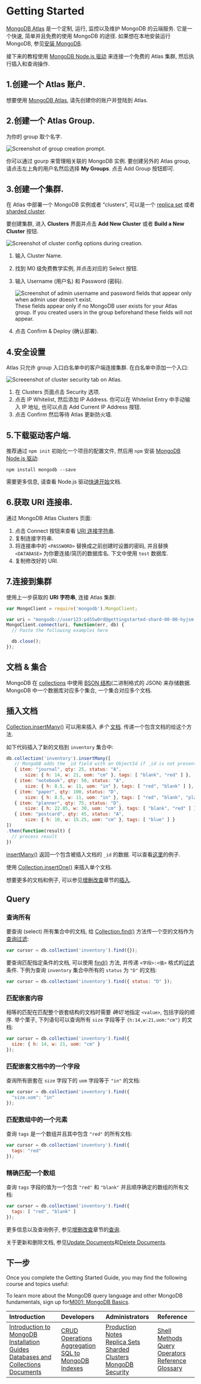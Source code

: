 # Getting Started

[MongoDB Atlas](https://cloud.mongodb.com/?jmp=docs) 是一个定制, 运行, 监控以及维护 MongoDB 的云端服务. 它是一个快速, 简单并且免费的使用 MongoDB 的途径. 如果想在本地安装运行 MongoDB, 参见[安装 MongoDB](https://docs.mongodb.com/manual/installation/#tutorial-installation).

接下来的教程使用 [MongoDB Node.js 驱动](http://mongodb.github.io/node-mongodb-native/2.2/) 来连接一个免费的 Atlas 集群, 然后执行插入和查询操作.

## 1.创建一个 Atlas 账户.

想要使用 [MongoDB Atlas](https://cloud.mongodb.com/?jmp=docs), 请先创建你的账户并登陆到 Atlas.

## 2.创建一个 Atlas Group.

为你的 group 取个名字.

![](https://docs.mongodb.com/manual/_images/atlas-create-group.png "Screenshot of group creation prompt.")

你可以通过 gourp 来管理相关联的 MongoDB 实例. 要创建另外的 Atlas group, 请点击左上角的用户名然后选择 **My Groups**. 点击 Add Group 按钮即可.

## 3.创建一个集群.

在 Atlas 中部署一个 MongoDB 实例或者 “clusters”, 可以是一个 [replica set](https://docs.mongodb.com/manual/reference/glossary/#term-replica-set) 或者 [sharded cluster](https://docs.mongodb.com/manual/reference/glossary/#term-sharded-cluster).

要创建集群, 进入 **Clusters** 界面并点击 **Add New Cluster** 或者 **Build a New Cluster** 按钮.

![](https://docs.mongodb.com/manual/_images/atlas-create-cluster.png "Screenshot of cluster config options during creation.")

1. 输入 Cluster Name.

2. 找到 M0 级免费教学实例, 并点击对应的 Select 按钮.

3. 输入 Username (用户名) 和 Password (密码).

   ![](https://docs.mongodb.com/manual/_images/atlas-create-cluster-add-user.png "Screenshot of admin username and password fields that appear only when admin user doesn&apos;t exist.")  
   These fields appear only if no MongoDB user exists for your Atlas group. If you created users in the group beforehand these fields will not appear.

4. 点击 Confirm & Deploy (确认部署).

## 4.安全设置

Atlas 只允许 group 入口白名单中的客户端连接集群. 在白名单中添加一个入口:

![](https://docs.mongodb.com/manual/_images/atlas-setup-cluster-security.png "Screeenshot of cluster security tab on Atlas.")

1. 在 Clusters 页面点击 Security 选项.
2. 点击 IP Whitelist, 然后添加 IP Address. 你可以在 Whitelist Entry 中手动输入 IP 地址, 也可以点击 Add Current IP Address 按钮.
3. 点击 Confirm 然后等待 Atlas 更新防火墙.

## 5.下载驱动客户端.

推荐通过 `npm init` 初始化一个项目的配置文件, 然后用 `npm` 安装 [MongoDB Node.js 驱动](http://mongodb.github.io/node-mongodb-native/2.2/):

```
npm install mongodb --save
```

需要更多信息, 请查看 Node.js 驱动[快速开始](http://mongodb.github.io/node-mongodb-native/2.2/installation-guide/installation-guide/)文档.

## 6.获取 URI 连接串.

通过 MongoDB Atlas Clusters 页面:

1. 点击 Connect 按钮来查看 [URI 连接字符串](https://docs.mongodb.com/manual/reference/connection-string/#mongodb-uri).
2. 复制连接字符串.
3. 将连接串中的 `<PASSWORD>` 替换成之前创建时设置的密码, 并且替换
   `<DATABASE>` 为你要连接/简历的数据库名. 下文中使用 `test` 数据库.
4. 复制修改好的 URI.

## 7.连接到集群

使用上一步获取的 **URI 字符串**, 连接 Atlas 集群:

```js
var MongoClient = require('mongodb').MongoClient;

var uri = "mongodb://user123:p455w0rd@gettingstarted-shard-00-00-hyjsm.mongodb.net:27017,gettingstarted-shard-00-01-hyjsm.mongodb.net:27017,gettingstarted-shard-00-02-hyjsm.mongodb.net:27017/test?ssl=true&replicaSet=GettingStarted-shard-0&authSource=admin";
MongoClient.connect(uri, function(err, db) {
  // Paste the following examples here

  db.close();
});
```

## 文档 & 集合

MongoDB 在 [collections](https://docs.mongodb.com/manual/reference/glossary/#term-collection) 中使用 [BSON 结构](https://docs.mongodb.com/manual/core/document/#bson-document-format)\(二进制格式的 JSON\) 来存储数据. MongoDB 中一个数据库对应多个集合, 一个集合对应多个文档.

## 插入文档

[Collection.insertMany\(\)](http://mongodb.github.io/node-mongodb-native/2.2/api/Collection.html#insertMany) 可以用来插入 _多个_ [文档](https://docs.mongodb.com/manual/core/document/#bson-document-format). 传递一个包含文档的给这个方法.

如下代码插入了新的文档到 `inventory` 集合中:


```js
db.collection('inventory').insertMany([
   // MongoDB adds the _id field with an ObjectId if _id is not present
   { item: "journal", qty: 25, status: "A",
       size: { h: 14, w: 21, uom: "cm" }, tags: [ "blank", "red" ] },
   { item: "notebook", qty: 50, status: "A",
       size: { h: 8.5, w: 11, uom: "in" }, tags: [ "red", "blank" ] },
   { item: "paper", qty: 100, status: "D",
       size: { h: 8.5, w: 11, uom: "in" }, tags: [ "red", "blank", "plain" ] },
   { item: "planner", qty: 75, status: "D",
       size: { h: 22.85, w: 30, uom: "cm" }, tags: [ "blank", "red" ] },
   { item: "postcard", qty: 45, status: "A",
       size: { h: 10, w: 15.25, uom: "cm" }, tags: [ "blue" ] }
])
.then(function(result) {
  // process result
})
```

[insertMany\(\)](http://mongodb.github.io/node-mongodb-native/2.2/api/Collection.html#insertMany) 返回一个包含被插入文档的 `_id` 的数据. 可以查看[这里](https://docs.mongodb.com/manual/reference/method/db.collection.insertMany/#insertmany-examples)的例子.

使用 [Collection.insertOne\(\)](http://mongodb.github.io/node-mongodb-native/2.2/api/Collection.html#insertOne) 来插入单个文档.

想要更多的文档和例子, 可以参见[增删改查](/crud/)章节的[插入](/crud/insert.html).

## Query

### 查询所有

要查询 (select) 所有集合中的文档, 给 [Collection.find\(\)](http://mongodb.github.io/node-mongodb-native/2.2/api/Collection.html#find) 方法传一个空的文档作为[查询过滤](https://docs.mongodb.com/manual/core/document/#document-query-filter):


```js
var cursor = db.collection('inventory').find({});
```

要查询匹配指定条件的文档, 可以使用 [find\(\)](http://mongodb.github.io/node-mongodb-native/2.2/api/Collection.html#find) 方法, 并传递 `<字段>:<值>` 格式的[过滤](https://docs.mongodb.com/manual/core/document/#document-query-filter) 条件. 下例为查询 `inventory` 集合中所有的 `status` 为 `"D"` 的文档:


```js
var cursor = db.collection('inventory').find({ status: "D" });
```

### 匹配嵌套内容

相等的匹配在匹配整个嵌套结构的文档时需要 _确切_ 地指定 `<value>`, 包括字段的顺序. 举个栗子, 下列语句可以查询所有 `size` 字段等于 `{h:14,w:21,uom:"cm"}` 的文档:


```js
var cursor = db.collection('inventory').find({ 
  size: { h: 14, w: 21, uom: "cm" }
});
```

### 匹配嵌套文档中的一个字段

查询所有嵌套在 `size` 字段下的 `uom` 字段等于 `"in"` 的文档:

```js
var cursor = db.collection('inventory').find({ 
  "size.uom": "in"
});
```

### 匹配数组中的一个元素

查询 `tags` 是一个数组并且其中包含 `"red"` 的所有文档:

```js
var cursor = db.collection('inventory').find({ 
  tags: "red"
});
```

### 精确匹配一个数组

查询 `tags` 字段的值为一个包含 `"red"` 和 `"blank"` 并且顺序确定的数组的所有文档:


```js
var cursor = db.collection('inventory').find({ 
  tags: [ "red", "blank" ]
});
```

更多信息以及查询例子, 参见[增删改查](https://docs.mongodb.com/manual/crud/#crud)章节的[查询](https://docs.mongodb.com/manual/tutorial/query-documents/#read-operations-queries).

关于更新和删除文档, 参见[Update Documents](https://docs.mongodb.com/manual/tutorial/update-documents/#write-op-update)和[Delete Documents](https://docs.mongodb.com/manual/tutorial/remove-documents/#write-op-delete).

## 下一步

Once you complete the Getting Started Guide, you may find the following course and topics useful:

To learn more about the MongoDB query language and other MongoDB fundamentals, sign up for[M001: MongoDB Basics](https://university.mongodb.com/courses/M001/about).

| Introduction | Developers | Administrators | Reference |
| :--- | :--- | :--- | :--- |
| [Introduction to MongoDB](https://docs.mongodb.com/manual/introduction/)<br>[Installation Guides](https://docs.mongodb.com/manual/installation/)<br>[Databases and Collections](https://docs.mongodb.com/manual/core/databases-and-collections/)<br>[Documents](https://docs.mongodb.com/manual/core/document/) | [CRUD Operations](https://docs.mongodb.com/manual/crud/)<br>[Aggregation](https://docs.mongodb.com/manual/aggregation/)<br>[SQL to MongoDB](https://docs.mongodb.com/manual/reference/sql-comparison/)<br>[Indexes](https://docs.mongodb.com/manual/indexes/) | [Production Notes](https://docs.mongodb.com/manual/administration/production-notes/)<br>[Replica Sets](https://docs.mongodb.com/manual/replication/)<br>[Sharded Clusters](https://docs.mongodb.com/manual/sharding/)<br>[MongoDB Security](https://docs.mongodb.com/manual/security/) | [Shell Methods](https://docs.mongodb.com/manual/reference/method/)<br>[Query Operators](https://docs.mongodb.com/manual/reference/operator/)<br>[Reference](https://docs.mongodb.com/manual/reference/)<br>[Glossary](https://docs.mongodb.com/manual/reference/glossary/) |



